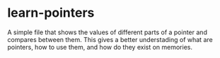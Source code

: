 # learn-pointers
A simple file that shows the values of different parts of a pointer and compares between them. This gives a better understading of what are pointers, how to use them, and how do they exist on memories.